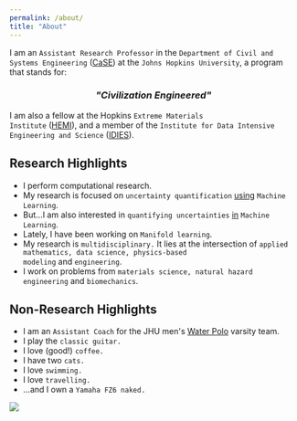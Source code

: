 ```yaml
---
permalink: /about/
title: "About"
---
```



I am an <code>Assistant Research Professor</code> in the  <code>Department of Civil and Systems Engineering</code> (<a href="https://engineering.jhu.edu/case/" target="_blank">CaSE</a>) at the <code>Johns Hopkins University</code>, a program  that stands for:

### <center><i>"Civilization Engineered"</i></center>


I am also a fellow at the Hopkins <code>Extreme Materials Institute</code> (<a href="https://hemi.jhu.edu">HEMI</a>), and a member of the <code>Institute for Data Intensive Engineering and Science</code> (<a href="https://idies.jhu.edu">IDIES</a>). 


## Research Highlights

* I perform computational research.
* My research is focused on <code>uncertainty quantification</code>  <u>using</u> <code>Machine Learning</code>.
* But...I am also interested in <code>quantifying uncertainties</code> <u>in</u> <code>Machine Learning</code>.
* Lately, I have been working on <code>Manifold learning</code>.
* My research is <code>multidisciplinary.</code> It lies at the intersection of <code>applied mathematics, data science, physics-based modeling</code> and <code>engineering</code>.
* I work on problems from <code>materials science, natural hazard engineering</code> and <code>biomechanics</code>.


## Non-Research Highlights

*  I am an <code>Assistant Coach</code> for the JHU men's <a href="https://hopkinssports.com/sports/mens-water-polo" target="_blank">Water Polo</a> varsity team.
* I play the <code>classic guitar.</code>
* I love (good!) <code>coffee.</code>
* I have two <code>cats.</code>
* I love <code>swimming.</code>
* I love <code>travelling.</code>
* ...and I own a <code>Yamaha FZ6 naked.</code>


<img src="{{ site.url }}{{ site.baseurl }}/assets/images/image1.png"/>

